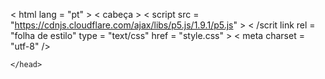 <!DOCTYPE html>
< html  lang = "pt" >
  <  cabeça  >
    <  script   src = "https://cdnjs.cloudflare.com/ajax/libs/p5.js/1.9.1/p5.js"  >  <  /scrit
    <script src="https://cdnjs.cloudflare.com/ajax/libs/p5.js/1.9.1/addons/p5.sound.min.js"></script>
     link  rel = "folha de estilo"  type = "text/css"  href = "style.css" >
    < meta  charset = "utf-8"  />

    </head>
  <body>
    <main>
    </main>
    <script src="sketch.js"></script>
  </body>
</html>

